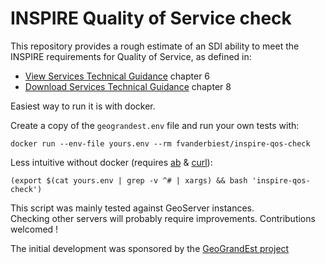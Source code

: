 # INSPIRE Quality of Service check

This repository provides a rough estimate of an SDI ability to meet the INSPIRE requirements for Quality of Service, as defined in: 
 * [View Services Technical Guidance](http://inspire.ec.europa.eu/documents/Network_Services/TechnicalGuidance_ViewServices_v3.11.pdf) chapter 6
 * [Download Services Technical Guidance](http://inspire.ec.europa.eu/documents/Network_Services/Technical_Guidance_Download_Services_v3.1.pdf) chapter 8


Easiest way to run it is with docker.

Create a copy of the `geograndest.env` file and run your own tests with:
```
docker run --env-file yours.env --rm fvanderbiest/inspire-qos-check
```

Less intuitive without docker (requires [ab](https://httpd.apache.org/docs/2.4/programs/ab.html) & [curl](https://curl.haxx.se/)):
```
(export $(cat yours.env | grep -v ^# | xargs) && bash 'inspire-qos-check')
```

This script was mainly tested against GeoServer instances.  
Checking other servers will probably require improvements. Contributions welcomed !

The initial development was sponsored by the [GeoGrandEst project](https://twitter.com/geograndest)
